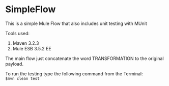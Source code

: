 SimpleFlow
==========

This is a simple Mule Flow that also includes unit testing with MUnit  

Tools used:  
1. Maven 3.2.3  
2. Mule ESB 3.5.2 EE  

The main flow just concatenate the word TRANSFORMATION to the original payload. 

To run the testing type the following command from the Terminal:  
`$mvn clean test`

